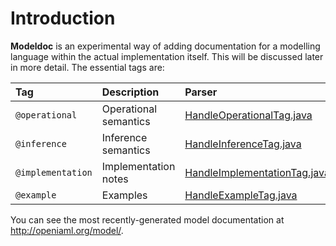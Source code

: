 

# Introduction #

**Modeldoc** is an experimental way of adding documentation for a modelling language within the actual implementation itself. This will be discussed later in more detail. The essential tags are:

| **Tag** | **Description** | **Parser** |
|:--------|:----------------|:-----------|
| `@operational` | Operational semantics | [HandleOperationalTag.java](http://code.google.com/p/iaml/source/browse/trunk/org.openiaml.docs/src/org/openiaml/docs/generation/semantics/HandleOperationalTag.java) |
| `@inference` | Inference semantics | [HandleInferenceTag.java](http://code.google.com/p/iaml/source/browse/trunk/org.openiaml.docs/src/org/openiaml/docs/generation/semantics/HandleInferenceTag.java) |
| `@implementation` | Implementation notes | [HandleImplementationTag.java](http://code.google.com/p/iaml/source/browse/trunk/org.openiaml.docs/src/org/openiaml/docs/generation/semantics/HandleImplementationTag.java) |
| `@example` | Examples | [HandleExampleTag.java](http://code.google.com/p/iaml/source/browse/trunk/org.openiaml.docs/src/org/openiaml/docs/generation/semantics/HandleExampleTag.java) |

You can see the most recently-generated model documentation at http://openiaml.org/model/.